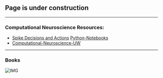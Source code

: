 
## Page is under construction

------------------

### Computational Neuroscience Resources:
* [Spike Decisions and Actions](http://www.cvr.yorku.ca/webpages/spikes.pdf) [Python-Notebooks](https://github.com/Ddfulton/neuroscience-notebooks)
* [Computational-Neuroscience-UW](https://github.com/ConscioX/Computational-Neuroscience-UW)

----------------

### Books
![IMG](https://images-na.ssl-images-amazon.com/images/I/51FJ5q-6IiL._SX350_BO1,204,203,200_.jpg)
